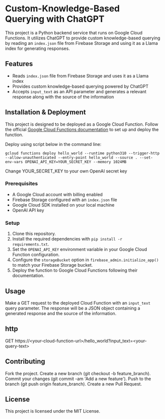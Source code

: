 # Custom-Knowledge-Based Querying with ChatGPT

This project is a Python backend service that runs on Google Cloud Functions. It utilizes ChatGPT to provide custom knowledge-based querying by reading an `index.json` file from Firebase Storage and using it as a Llama index for generating responses.

## Features

-   Reads `index.json` file from Firebase Storage and uses it as a Llama index
-   Provides custom knowledge-based querying powered by ChatGPT
-   Accepts `input_text` as an API parameter and generates a relevant response along with the source of the information

## Installation & Deployment

This project is designed to be deployed as a Google Cloud Function. Follow the official [Google Cloud Functions documentation](https://cloud.google.com/functions/docs) to set up and deploy the function.

Deploy using script below in the command line:

`gcloud functions deploy hello_world --runtime python310 --trigger-http --allow-unauthenticated --entry-point hello_world --source . --set-env-vars OPENAI_API_KEY=YOUR_SECRET_KEY --memory 1024MB`

Change YOUR_SECRET_KEY to your own OpenAI secret key

### Prerequisites

-   A Google Cloud account with billing enabled
-   Firebase Storage configured with an `index.json` file
-   Google Cloud SDK installed on your local machine
-   OpenAI API key

### Setup

1. Clone this repository.
2. Install the required dependencies with `pip install -r requirements.txt`.
3. Set the `OPENAI_API_KEY` environment variable in your Google Cloud Function configuration.
4. Configure the `storageBucket` option in `firebase_admin.initialize_app()` to match your Firebase Storage bucket.
5. Deploy the function to Google Cloud Functions following their documentation.

## Usage

Make a GET request to the deployed Cloud Function with an `input_text` query parameter. The response will be a JSON object containing a generated response and the source of the information.

## http

GET https://&lt;your-cloud-function-url&gt;/hello_world?input_text=&lt;your-query-text&gt;

## Contributing

Fork the project.
Create a new branch (git checkout -b feature_branch).
Commit your changes (git commit -am 'Add a new feature').
Push to the branch (git push origin feature_branch).
Create a new Pull Request.

## License
This project is licensed under the MIT License.  
